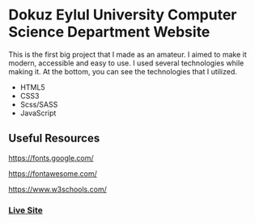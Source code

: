 # Dokuz Eylul University Computer Science Department Website

This is the first big project that I made as an amateur. I aimed to make it modern, accessible and easy to use. I used several technologies while making it. At the bottom, you can see the technologies that I utilized.

- HTML5
- CSS3
- Scss/SASS
- JavaScript

## Useful Resources

https://fonts.google.com/

https://fontawesome.com/

https://www.w3schools.com/

### [Live Site](https://nuribugra.github.io/DEU-CS-Website-Trial/)
